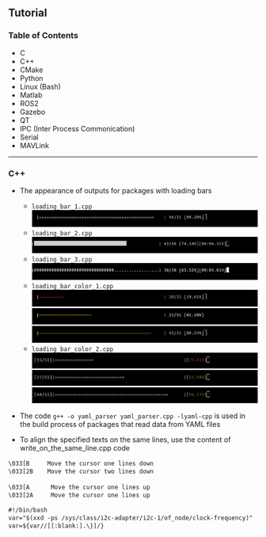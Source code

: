 ## Tutorial

### Table of Contents

- C
- C++
- CMake
- Python
- Linux (Bash)
- Matlab
- ROS2
- Gazebo
- QT
- IPC (Inter Process Commonication)
- Serial
- MAVLink

---

### C++

- The appearance of outputs for packages with loading bars

  - `loading_bar_1.cpp`
    ![image_1](images/loadbar_1.png)
  - `loading_bar_2.cpp`
    ![image_2](images/loadbar_2.png)
  - `loading_bar_3.cpp`
    ![image_3](images/loadbar_3.png)
  - `loading_bar_color_1.cpp`
    ![image_4](images/loadbar_color_y_1.png)
    ![image_4](images/loadbar_color_r_1.png)
    ![image_4](images/loadbar_color_g_1.png)
  - `loading_bar_color_2.cpp`
    ![image_4](images/loadbar_color_r_2.png)
    ![image_4](images/loadbar_color_y_2.png)
    ![image_4](images/loadbar_color_g_2.png)

- The code `g++ -o yaml_parser yaml_parser.cpp -lyaml-cpp` is used in the build process of packages that read data from YAML files
- To align the specified texts on the same lines, use the content of write_on_the_same_line.cpp code
```
\033[B     Move the cursor one lines down
\033[2B    Move the cursor two lines down
 
\033[A      Move the cursor one lines up
\033[2A     Move the cursor one lines up
``` 



```
#!/bin/bash
var="$(xxd -ps /sys/class/i2c-adapter/i2c-1/of_node/clock-frequency)"
var=${var//[[:blank:].\}]/}

```
